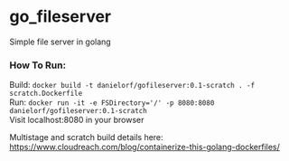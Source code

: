 # go_fileserver
Simple file server in golang

### How To Run:
Build:  `docker build -t danielorf/gofileserver:0.1-scratch . -f scratch.Dockerfile`  
Run: `docker run -it -e FSDirectory='/' -p 8080:8080 danielorf/gofileserver:0.1-scratch`  
Visit localhost:8080 in your browser  

  
  
Multistage and scratch build details here:  https://www.cloudreach.com/blog/containerize-this-golang-dockerfiles/
